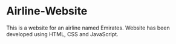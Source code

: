 # Airline-Website
This is a website for an airline named Emirates. Website has been developed using HTML, CSS and JavaScript.
